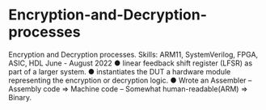# Encryption-and-Decryption-processes
Encryption and Decryption processes. Skills: ARM11, SystemVerilog, FPGA, ASIC, HDL	June - August 2022 
●	linear feedback shift register (LFSR) as part of a larger system.
●	instantiates the DUT a hardware module representing the encryption or decryption logic.
●	Wrote an Assembler – Assembly code => Machine code – Somewhat human-readable(ARM) => Binary.
